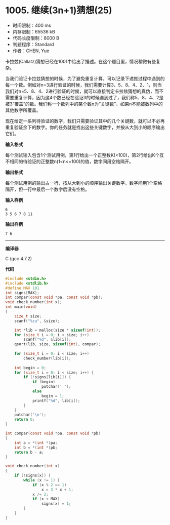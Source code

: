 # 1005. 继续(3n+1)猜想(25)

- 时间限制：400 ms
- 内存限制：65536 kB
- 代码长度限制：8000 B
- 判题程序：Standard
- 作者：CHEN, Yue

卡拉兹(Callatz)猜想已经在1001中给出了描述。在这个题目里，情况稍微有些复杂。

当我们验证卡拉兹猜想的时候，为了避免重复计算，可以记录下递推过程中遇到的每一个数。例如对n=3进行验证的时候，我们需要计算3、5、8、4、2、1，则当我们对n=5、8、4、2进行验证的时候，就可以直接判定卡拉兹猜想的真伪，而不需要重复计算，因为这4个数已经在验证3的时候遇到过了，我们称5、8、4、2是被3“覆盖”的数。我们称一个数列中的某个数n为“关键数”，如果n不能被数列中的其他数字所覆盖。

现在给定一系列待验证的数字，我们只需要验证其中的几个关键数，就可以不必再重复验证余下的数字。你的任务就是找出这些关键数字，并按从大到小的顺序输出它们。

**输入格式**

每个测试输入包含1个测试用例，第1行给出一个正整数K(<100)，第2行给出K个互不相同的待验证的正整数n(1<n<=100)的值，数字间用空格隔开。

**输出格式**

每个测试用例的输出占一行，按从大到小的顺序输出关键数字。数字间用1个空格隔开，但一行中最后一个数字后没有空格。

**输入样例**

```
6
3 5 6 7 8 11
```

**输出样例**

```
7 6
```

----------

**编译器**

C (gcc 4.7.2)

**代码**

```c
#include <stdio.h>
#include <stdlib.h>
#define MAX 101
int signs[MAX];
int compar(const void *pa, const void *pb);
void check_number(int x);
int main(void)
{
	size_t size;
	scanf("%zu", &size);

	int *lib = malloc(size * sizeof(int));
	for (size_t i = 0; i < size; i++)
		scanf("%d", &lib[i]);
	qsort(lib, size, sizeof(int), compar);
	
	for (size_t i = 0; i < size; i++)
		check_number(lib[i]);
	
	int begin = 0;
	for (size_t i = 0; i < size; i++) {
		if (!signs[lib[i]]) {
			if (begin)
				putchar(' ');
			else
				begin = 1;
			printf("%d", lib[i]);
		}
	}
	putchar('\n');
	return 0;
}

int compar(const void *pa, const void *pb)
{
	int a = *(int *)pa;
	int b = *(int *)pb;
	return b - a;
}

void check_number(int x)
{
	if (!signs[x]) {
		while (x != 1) {
			if (x % 2 == 1)
				x = 3 * x + 1;
			x /= 2;
			if (x < MAX)
				signs[x] = 1;
		}
	}
}
```
